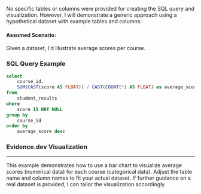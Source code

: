 No specific tables or columns were provided for creating the SQL query and visualization. However, I will demonstrate a generic approach using a hypothetical dataset with example tables and columns:

#### **Assumed Scenario:**
Given a dataset, I'd illustrate average scores per course.

### **SQL Query Example**
```sql average_scores_per_course
select
    course_id,
    SUM(CAST(score AS FLOAT)) / CAST(COUNT(*) AS FLOAT) as average_score
from
    student_results
where
    score IS NOT NULL
group by
    course_id
order by
    average_score desc
```

### **Evidence.dev Visualization**
<BarChart
    data={average_scores_per_course}
    x=course_id
    y=average_score
    labels=true
    yFmt="0.0"
    title="Average Scores per Course"
/>

---
This example demonstrates how to use a bar chart to visualize average scores (numerical data) for each course (categorical data). Adjust the table name and column names to fit your actual dataset. If further guidance on a real dataset is provided, I can tailor the visualization accordingly.